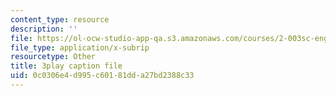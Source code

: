 ```yaml
---
content_type: resource
description: ''
file: https://ol-ocw-studio-app-qa.s3.amazonaws.com/courses/2-003sc-engineering-dynamics-fall-2011/0c0306e4d995c60181dda27bd2388c33_63sIgMvBuEQ.srt
file_type: application/x-subrip
resourcetype: Other
title: 3play caption file
uid: 0c0306e4-d995-c601-81dd-a27bd2388c33
---
```

